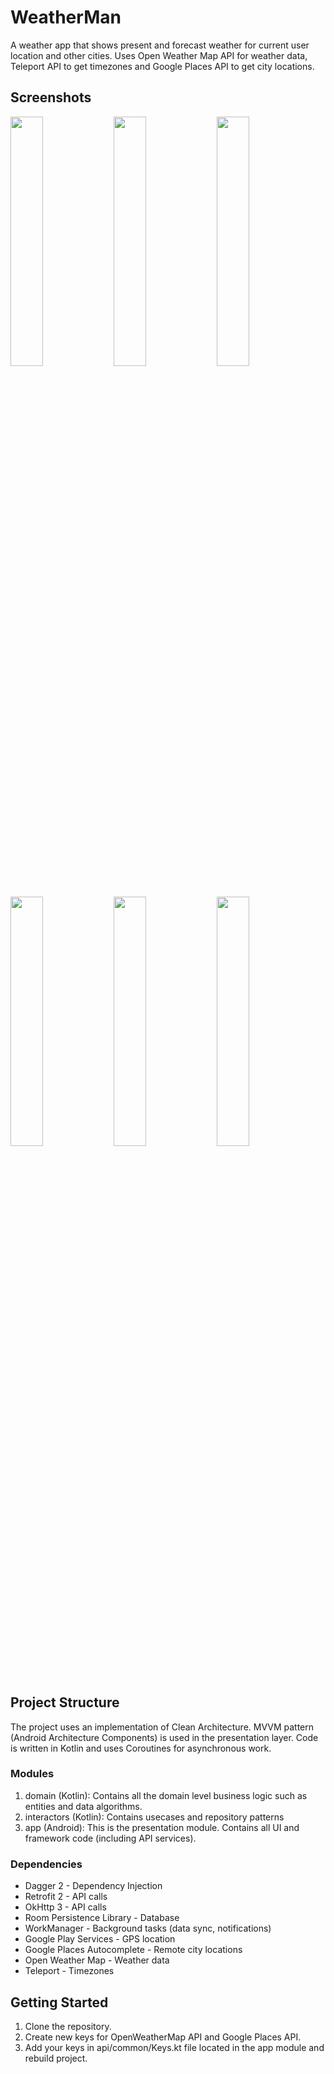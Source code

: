# WeatherMan

A weather app that shows present and forecast weather for current user location and other cities.
Uses Open Weather Map API for weather data, Teleport API to get timezones and Google Places API to get city locations.

## Screenshots

<img src="https://user-images.githubusercontent.com/42505064/63302701-d9283d80-c2ab-11e9-94e7-c19b06ddecb2.jpg" width="32%"></img> 
<img src="https://user-images.githubusercontent.com/42505064/63302702-d9283d80-c2ab-11e9-9ab2-ddb93cf2bc58.jpg" width="32%"></img> 
<img src="https://user-images.githubusercontent.com/42505064/63302703-d9c0d400-c2ab-11e9-9e28-47d7ad8bcb9e.jpg" width="32%"></img> 
<img src="https://user-images.githubusercontent.com/42505064/63302704-d9c0d400-c2ab-11e9-900c-5e464d627b35.jpg" width="32%"></img> 
<img src="https://user-images.githubusercontent.com/42505064/63302705-d9c0d400-c2ab-11e9-8aaa-d8b8a0c7bcd6.jpg" width="32%"></img> 
<img src="https://user-images.githubusercontent.com/42505064/63302706-d9c0d400-c2ab-11e9-88ed-fcdb1ee6042b.jpg" width="32%"></img> 

## Project Structure

The project uses an implementation of Clean Architecture. 
MVVM pattern (Android Architecture Components) is used in the presentation layer.
Code is written in Kotlin and uses Coroutines for asynchronous work.

### Modules

  1) domain (Kotlin): Contains all the domain level business logic such as entities and data algorithms.
  2) interactors (Kotlin): Contains usecases and repository patterns
  3) app (Android): This is the presentation module. Contains all UI and framework code (including API services).

### Dependencies

  * Dagger 2 - Dependency Injection
  * Retrofit 2 - API calls
  * OkHttp 3 - API calls
  * Room Persistence Library - Database
  * WorkManager - Background tasks (data sync, notifications)
  * Google Play Services - GPS location
  * Google Places Autocomplete - Remote city locations
  * Open Weather Map - Weather data
  * Teleport - Timezones
  
## Getting Started

1) Clone the repository.
2) Create new keys for OpenWeatherMap API and Google Places API.
3) Add your keys in api/common/Keys.kt file located in the app module and rebuild project.